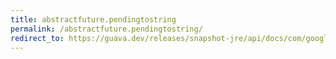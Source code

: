 ```yaml
---
title: abstractfuture.pendingtostring
permalink: /abstractfuture.pendingtostring/
redirect_to: https://guava.dev/releases/snapshot-jre/api/docs/com/google/common/util/concurrent/AbstractFuture.html#pendingToString--
---
```

